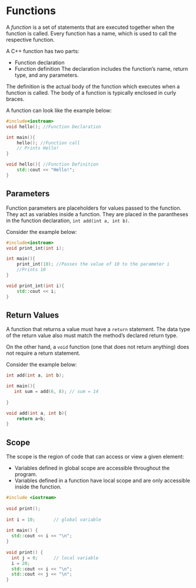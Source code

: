 # Functions
A *function* is a set of statements that are executed together when the function is called. Every function has a name, which is used to call the respective function.

A C++ function has two parts:

- Function declaration
- Function definition
The declaration includes the function’s name, return type, and any parameters.

The definition is the actual body of the function which executes when a function is called. The body of a function is typically enclosed in curly braces.

A function can look like the example below:  
```c++
#include<iostream>
void hello(); //Function Declaration 

int main(){
    hello(); //Function call
    // Prints Hello!
}

void hello(){ //Function Definition
    std::cout << "Hello!";
}
```

## Parameters 
Function parameters are placeholders for values passed to the function. They act as variables inside a function.
They are placed in the parantheses in the function declaration, `int add(int a, int b)`. 

Consider the example below: 
```c++
#include<iostream>
void print_int(int i);

int main(){
    print_int(10); //Passes the value of 10 to the parameter i
    //Prints 10
}

void print_int(int i){
    std::cout << i;
}
```

## Return Values
A function that returns a value must have a `return` statement. The data type of the return value also must match the method’s declared return type.

On the other hand, a `void` function (one that does not return anything) does not require a return statement.

Consider the example below: 
```c++
int add(int a, int b);

int main(){
   int sum = add(6, 8); // sum = 14
    
}

void add(int a, int b){
    return a+b;
}

```

## Scope
The scope is the region of code that can access or view a given element:

- Variables defined in global scope are accessible throughout the program.
- Variables defined in a function have local scope and are only accessible inside the function.

```c++
#include <iostream>
 
void print();
 
int i = 10;       // global variable
 
int main() { 
  std::cout << i << "\n"; 
}
 
void print() { 
  int j = 0;      // local variable
  i = 20;
  std::cout << i << "\n"; 
  std::cout << j << "\n";
}
```